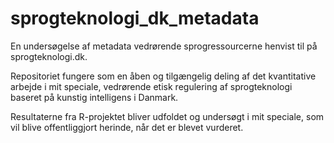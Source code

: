 # sprogteknologi_dk_metadata
En undersøgelse af metadata vedrørende sprogressourcerne henvist til på sprogteknologi.dk.

Repositoriet fungere som en åben og tilgængelig deling af det kvantitative arbejde i mit speciale, vedrørende etisk regulering af sprogteknologi baseret på kunstig intelligens i Danmark.

Resultaterne fra R-projektet bliver udfoldet og undersøgt i mit speciale, som vil blive offentliggjort herinde, når det er blevet vurderet.
